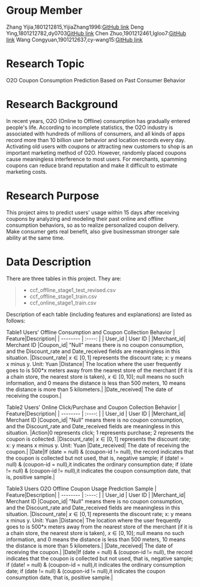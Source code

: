 # Group Member

Zhang Yijia,1801212815,YijiaZhang1996:[GitHub link](https://github.com/YijiaZhang1996)
Deng Ying,1801212782,dy0703[GitHub link](https://github.com/dy0703)
Chen Zhuo,1901212461,Igloo7:[GitHub link](https://github.com/Igloo7/Igloo)
Wang Congyuan,1901212637,cy-wang15:[GitHub link](https://github.com/cy-wang15)

# Research Topic
O2O Coupon Consumption Prediction Based on Past Consumer Behavior 

# Research Background

In recent years, O2O (Online to Offline) consumption has gradually entered people's life. According to incomplete statistics, the O2O industry is associated with hundreds of millions of consumers, and all kinds of apps record more than 10 billion user behavior and location records every day. Activating old users with coupons or attracting new customers to shop is an important marketing method of O2O. However, randomly placed coupons cause meaningless interference to most users. For merchants, spamming coupons can reduce brand reputation and make it difficult to estimate marketing costs.

# Research Purpose

This project aims to predict users' usage within 15 days after receiving coupons by analyzing and modeling their past online and offline consumption behaviors, so as to realize personalized coupon delivery. Make consumer gets real benefit, also give businessman stronger sale ability at the same time.

# Data Description
There are three tables in this project. They are:
> * ccf_offline_stage1_test_revised.csv
> * ccf_offline_stage1_train.csv
> * ccf_online_stage1_train.csv

Description of each table (including features and explanations) are listed as follows:

Table1 Users' Offline Consumption and Coupon Collection Behavior
| Feature|Description|
| -------- | :----:  |
| User_id  |  User ID       |
|Merchant_id|	Merchant ID
|Coupon_id|	"Null" means there is no coupon consumption, and the Discount_rate and Date_received fields are meaningless in this situation.
|Discount_rate|	$x \in [0,1]$ represents the discount rate; x: y means x minus y. Unit: Yuan
|Distance|	The location where the user frequently goes to is 500*x meters away from the nearest store of the merchant (if it is a chain store, the nearest store is taken), $x \in [0,10]$; null means no such information, and 0 means the distance is less than 500 meters, 10 means the distance is more than 5 kilometers.|
|Date_received|	The date of receiving the coupon.|

Table2 Users' Online Click/Purchase and Coupon Collection Behavior
| Feature|Description|
| -------- | :----:  |
| User_id  |  User ID       |
|Merchant_id|	Merchant ID
|Coupon_id|	"Null" means there is no coupon consumption, and the Discount_rate and Date_received fields are meaningless in this situation.
|Action|0 represents click; 1 represents purchase; 2 represents the coupon is collected. 
|Discount_rate|	$x \in [0,1]$ represents the discount rate; x: y means x minus y. Unit: Yuan
|Date_received|	The date of receiving the coupon.|
|Date|If (date = null) & (coupon-id != null), the record indicates that the coupon is collected but not used, that is, negative sample; if (date! = null) & (coupon-id = null),it indicates the ordinary consumption date; if (date != null) & (coupon-id != null),it indicates the coupon consumption date, that is, positive sample.|

Table3 Users O2O Offline Coupon Usage Prediction Sample
| Feature|Description|
| -------- | :----:  |
| User_id  |  User ID       |
|Merchant_id|	Merchant ID
|Coupon_id|	"Null" means there is no coupon consumption, and the Discount_rate and Date_received fields are meaningless in this situation.
|Discount_rate|	$x \in [0,1]$ represents the discount rate; x: y means x minus y. Unit: Yuan
|Distance|	The location where the user frequently goes to is 500*x meters away from the nearest store of the merchant (if it is a chain store, the nearest store is taken), $x \in [0,10]$; null means no such information, and 0 means the distance is less than 500 meters, 10 means the distance is more than 5 kilometers.|
|Date_received|	The date of receiving the coupon.|
|Date|If (date = null) & (coupon-id != null), the record indicates that the coupon is collected but not used, that is, negative sample; if (date! = null) & (coupon-id = null),it indicates the ordinary consumption date; if (date != null) & (coupon-id != null),it indicates the coupon consumption date, that is, positive sample.|
